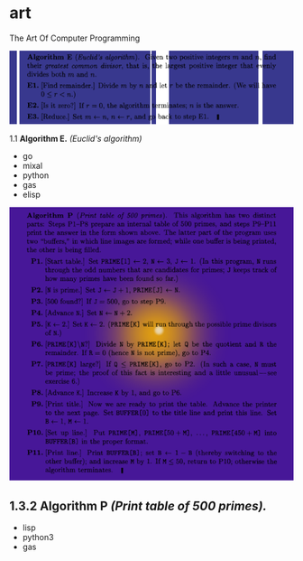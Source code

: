 # art
The Art Of Computer Programming

![](img/110E.png)

1.1 **Algorithm E.** _(Euclid's algorithm)_
   + go
   + mixal
   + python
   + gas
   + elisp

![](img/132P.png)

## 1.3.2 **Algorithm P** _(Print table of 500 primes)._
   + lisp
   + python3
   + gas
   
